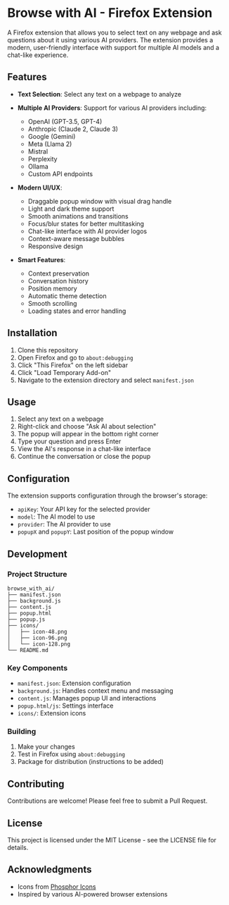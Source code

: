 # Browse with AI - Firefox Extension

A Firefox extension that allows you to select text on any webpage and ask questions about it using various AI providers. The extension provides a modern, user-friendly interface with support for multiple AI models and a chat-like experience.

## Features

- **Text Selection**: Select any text on a webpage to analyze
- **Multiple AI Providers**: Support for various AI providers including:
  - OpenAI (GPT-3.5, GPT-4)
  - Anthropic (Claude 2, Claude 3)
  - Google (Gemini)
  - Meta (Llama 2)
  - Mistral
  - Perplexity
  - Ollama
  - Custom API endpoints

- **Modern UI/UX**:
  - Draggable popup window with visual drag handle
  - Light and dark theme support
  - Smooth animations and transitions
  - Focus/blur states for better multitasking
  - Chat-like interface with AI provider logos
  - Context-aware message bubbles
  - Responsive design

- **Smart Features**:
  - Context preservation
  - Conversation history
  - Position memory
  - Automatic theme detection
  - Smooth scrolling
  - Loading states and error handling

## Installation

1. Clone this repository
2. Open Firefox and go to `about:debugging`
3. Click "This Firefox" on the left sidebar
4. Click "Load Temporary Add-on"
5. Navigate to the extension directory and select `manifest.json`

## Usage

1. Select any text on a webpage
2. Right-click and choose "Ask AI about selection"
3. The popup will appear in the bottom right corner
4. Type your question and press Enter
5. View the AI's response in a chat-like interface
6. Continue the conversation or close the popup

## Configuration

The extension supports configuration through the browser's storage:

- `apiKey`: Your API key for the selected provider
- `model`: The AI model to use
- `provider`: The AI provider to use
- `popupX` and `popupY`: Last position of the popup window

## Development

### Project Structure

```
browse_with_ai/
├── manifest.json
├── background.js
├── content.js
├── popup.html
├── popup.js
├── icons/
│   ├── icon-48.png
│   ├── icon-96.png
│   └── icon-128.png
└── README.md
```

### Key Components

- `manifest.json`: Extension configuration
- `background.js`: Handles context menu and messaging
- `content.js`: Manages popup UI and interactions
- `popup.html/js`: Settings interface
- `icons/`: Extension icons

### Building

1. Make your changes
2. Test in Firefox using `about:debugging`
3. Package for distribution (instructions to be added)

## Contributing

Contributions are welcome! Please feel free to submit a Pull Request.

## License

This project is licensed under the MIT License - see the LICENSE file for details.

## Acknowledgments

- Icons from [Phosphor Icons](https://phosphoricons.com/)
- Inspired by various AI-powered browser extensions 
